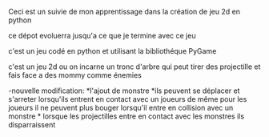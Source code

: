 Ceci est un suivie de mon apprentissage dans la création de jeu 2d en python

ce dépot evoluerra jusqu'a ce que je termine avec ce jeu


c'est un jeu codé en python et utilisant la bibliothéque PyGame

c'est un jeu 2d ou on incarne un tronc d'arbre qui peut tirer des projectille et fais face a des mommy comme énemies


-nouvelle modification:
    *l'ajout de monstre
    *ils peuvent se déplacer et s'arreter lorsqu'ils entrent en contact avec un joueurs
    de même pour les joueurs il ne peuvent plus bouger lorsqu'il entre en collision avec un monstre
    * lorsque les projectilles entre en contact avec les monstres ils disparraissent